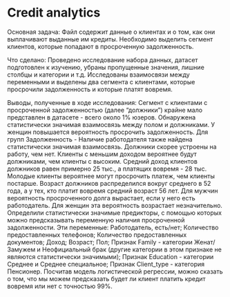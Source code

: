 # Credit analytics

Основная задача:
Файл содержит данные о клиентах и о том, как они выплачивают выданные им кредиты. Необходимо выделить сегмент клиентов, которые попадают в просроченную задолженность.

Что сделано:
Проведено исследование набора данных, датасет подготовлен к изучению, убраны пропущенные значения, лишние столбцы и категории и т.д. Исследованы взаимосвязи между переменными и выделены два сегмента с клиентами, которые просрочили задолженность и которые платят вовремя.

Выводы, полученные в ходе исследования:
Сегмент с клиентами с просроченной задолженностью (далее “должники”) крайне мало представлен в датасете - всего около 1% юзеров.
Обнаружена статистически значимая взаимосвязь между полом и должниками. У женщин повышается вероятность просрочить задолженность.
Для групп Задолженность - Наличие работодателя также найдена статистически значимая взаимосвязь. Должники скорее устроены на работу, чем нет.
Клиенты с меньшим доходом вероятнее будут должниками, чем клиенты с высоким. Средний доход клиентов должников равен примерно 25 тыс., а платящих вовремя - 28 тыс.
Молодые клиенты вероятнее могут просрочить платеж, чем клиенты постарше. Возраст должников распределился вокруг среднего в 52 года, а у тех, кто платит вовремя средний возраст 56 лет.
Для мужчин вероятность просроченного долга вырастает, если у него есть работодатель. Для женщин эта вероятность возрастает незначительно.
Определили статистически значимые предикторы, с помощью которых можно предсказывать переменную наличия просроченной задолженности. Эти переменные:
Работодатель, есть/нет;
Количество предоставленных телефонов;
Количество предоставленных документов;
Доход;
Возраст;
Пол;
Признак Family - категории Женат/Замужем и Неофициальный брак (другие категории в этом признаке не являются статистически значимыми);
Признак Education - категории Среднее и Среднее специальное;
Признак Client_type - категория Пенсионер.
Посчитав модель логистической регрессии, можно сказать о том, что мы можем предсказать будет ли клиент платить кредит вовремя или нет с точностью 99%.
